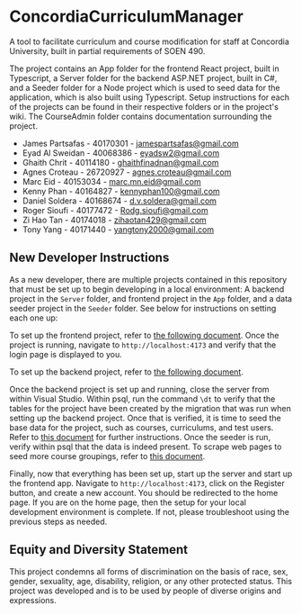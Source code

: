 # ConcordiaCurriculumManager
A tool to facilitate curriculum and course modification for staff at Concordia University, built in partial requirements of SOEN 490.

The project contains an App folder for the frontend React project, built in Typescript, a Server folder for the backend ASP.NET project, built in C#, and a Seeder folder for a Node project which is used to seed data for the application, which is also built using Typescript. Setup instructions for each of the projects can be found in their respective folders or in the project's wiki. The CourseAdmin folder contains documentation surrounding the project.

- James Partsafas - 40170301 - jamespartsafas@gmail.com
- Eyad Al Sweidan - 40068386 - eyadsw2@gmail.com
- Ghaith Chrit - 40114180 - ghaithfinadnan@gmail.com
- Agnes Croteau - 26720927 - agnes.croteau@gmail.com
- Marc Eid - 40153034 - marc.mn.eid@gmail.com
- Kenny Phan - 40164827 - kennyphan100@gmail.com 
- Daniel Soldera - 40168674 - d.v.soldera@gmail.com
- Roger Sioufi - 40177472  - Rodg.sioufi@gmail.com
- Zi Hao Tan - 40174018 - zihaotan429@gmail.com
- Tony Yang - 40171440 - yangtony2000@gmail.com

## New Developer Instructions
As a new developer, there are multiple projects contained in this repository that must be set up to begin developing in a local environment: A backend project in the `Server` folder, and frontend project in the `App` folder, and a data seeder project in the `Seeder` folder. See below for instructions on setting each one up:

To set up the frontend project, refer to [the following document](https://github.com/JamesPartsafas/ConcordiaCurriculumManager/wiki/Front%E2%80%90End-Setup). Once the project is running, navigate to `http://localhost:4173` and verify that the login page is displayed to you.

To set up the backend project, refer to [the following document](https://github.com/JamesPartsafas/ConcordiaCurriculumManager/tree/main/Server).

Once the backend project is set up and running, close the server from within Visual Studio. Within psql, run the command `\dt` to verify that the tables for the project have been created by the migration that was run when setting up the backend project. Once that is verified, it is time to seed the base data for the project, such as courses, curriculums, and test users. Refer to [this document](https://github.com/JamesPartsafas/ConcordiaCurriculumManager/tree/main/Seeder) for further instructions. Once the seeder is run, verify within psql that the data is indeed present. To scrape web pages to seed more course groupings, refer to [this document](https://github.com/JamesPartsafas/ConcordiaCurriculumManager/tree/main/Scraper).

Finally, now that everything has been set up, start up the server and start up the frontend app. Navigate to `http://localhost:4173`, click on the Register button, and create a new account. You should be redirected to the home page. If you are on the home page, then the setup for your local development environment is complete. If not, please troubleshoot using the previous steps as needed.

## Equity and Diversity Statement

This project condemns all forms of discrimination on the basis of race, sex, gender, sexuality, age, disability, religion, or any other protected status. This project was developed and is to be used by people of diverse origins and expressions.
